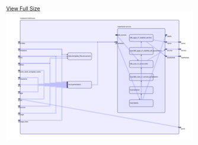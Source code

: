 [View Full Size](https://raw.githubusercontent.com/mingfang/terraform-k8s-modules/master/modules/clickhouse/diagram.svg?sanitize=true)<img src="diagram.svg"/>
